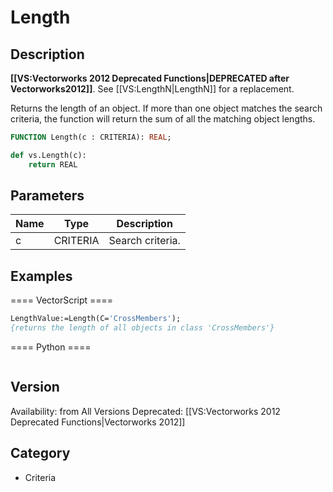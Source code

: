 # Length

## Description
<b>[[VS:Vectorworks 2012 Deprecated Functions|DEPRECATED after Vectorworks2012]]</b>. See [[VS:LengthN|LengthN]] for a replacement.

Returns the length of an object. If more than one object matches the search criteria, the function will return the sum of all the matching object lengths.

```pascal
FUNCTION Length(c : CRITERIA): REAL;
```

```python
def vs.Length(c):
    return REAL
```

## Parameters
|Name|Type|Description|
|---|---|---|
|c|CRITERIA|Search criteria.|

## Examples
==== VectorScript ====
```pascal
LengthValue:=Length(C='CrossMembers');
{returns the length of all objects in class 'CrossMembers'}
```
==== Python ====
```python

```

## Version
Availability: from All Versions
Deprecated: [[VS:Vectorworks 2012 Deprecated Functions|Vectorworks 2012]]

## Category
* Criteria

